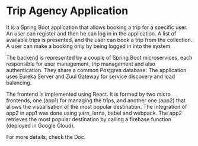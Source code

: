 # Trip Agency Application #
It is a Spring Boot application that allows booking a trip for a specific user. An user can register and then he can log in in the application. A list of available trips is presented, and the user can book a trip from the collection. A user can make a booking only by being logged in into the system.

The backend is represented by a couple of Spring Boot microservices, each responsible for user management, trip management and also authentication. They share a common Postgres database. The application uses Eureka Server and Zuul Gateway for service discovery and load balancing. 

The frontend is implemented using React. It is formed by two micro frontends, one (app1) for managing the trips, and another one (app2) that allows the visualisation of the most popular destination. The integration of app2 in app1 was done using yarn, lerna, babel and webpack. The app2 retrieves the most popular destination by calling a firebase function (deployed in Google Cloud).

For more details, check the Doc.
